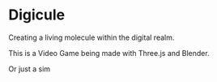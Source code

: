 # Digicule
 Creating a living molecule within the digital realm.  

This is a Video Game being made with Three.js and Blender. 

Or just a sim 

